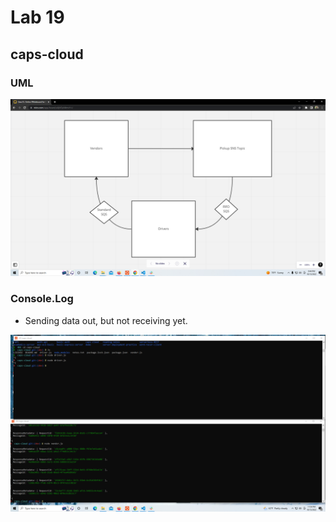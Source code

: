 # Lab 19

## caps-cloud

### UML

![whiteboard](./img/Lab19.png)

### Console.Log

- Sending data out, but not receiving yet.

![console](./img/console.png)
